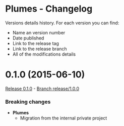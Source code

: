 # Plumes - Changelog

Versions details history. For each version you can find:
* Name an version number
* Date published
* Link to the release tag
* Link to the release branch
* All of the modifications details

<a name="0.1.0"></a>
# 0.1.0 (2015-06-10)

[Release 0.1.0](https://github.com/CodeCorico/plumes/releases/tag/0.1.0) - [Branch release/1.0.0](https://github.com/CodeCorico/plumes/tree/0.1.0)

### Breaking changes

- **Plumes**
  - Migration from the internal private project
